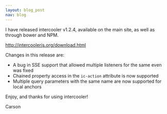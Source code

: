 ```yaml
---
layout: blog_post
nav: blog
---
```


I have released intercooler v1.2.4, available on the main site, as well as through bower and NPM.

  <http://intercoolerjs.org/download.html>

Changes in this release are:

* A bug in SSE support that allowed multiple listeners for the same even was fixed
* Chained property access in the `ic-action` attribute is now supported
* Multiple query parameters with the same name are now supported for local anchors

Enjoy, and thanks for using intercooler!  

Carson
